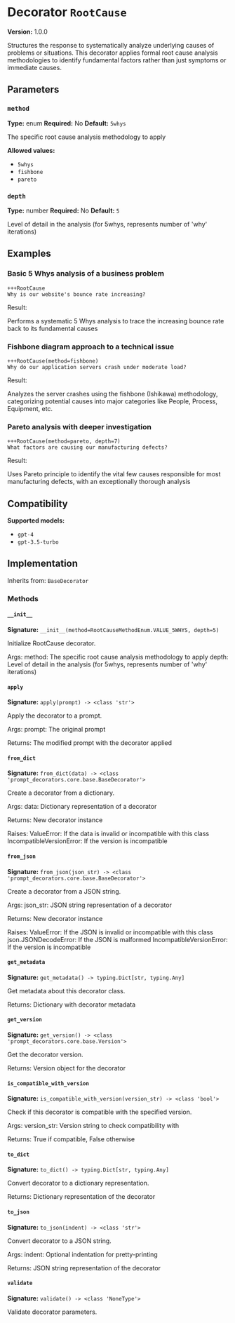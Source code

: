# Decorator `RootCause`

**Version:** 1.0.0

Structures the response to systematically analyze underlying causes of problems or situations. This decorator applies formal root cause analysis methodologies to identify fundamental factors rather than just symptoms or immediate causes.

## Parameters

### `method`

**Type:** enum
**Required:** No
**Default:** `5whys`

The specific root cause analysis methodology to apply

**Allowed values:**

- `5whys`
- `fishbone`
- `pareto`

### `depth`

**Type:** number
**Required:** No
**Default:** `5`

Level of detail in the analysis (for 5whys, represents number of 'why' iterations)

## Examples

### Basic 5 Whys analysis of a business problem

```
+++RootCause
Why is our website's bounce rate increasing?
```

Result:

Performs a systematic 5 Whys analysis to trace the increasing bounce rate back to its fundamental causes

### Fishbone diagram approach to a technical issue

```
+++RootCause(method=fishbone)
Why do our application servers crash under moderate load?
```

Result:

Analyzes the server crashes using the fishbone (Ishikawa) methodology, categorizing potential causes into major categories like People, Process, Equipment, etc.

### Pareto analysis with deeper investigation

```
+++RootCause(method=pareto, depth=7)
What factors are causing our manufacturing defects?
```

Result:

Uses Pareto principle to identify the vital few causes responsible for most manufacturing defects, with an exceptionally thorough analysis

## Compatibility

**Supported models:**

- `gpt-4`
- `gpt-3.5-turbo`

## Implementation

Inherits from: `BaseDecorator`

### Methods

#### `__init__`

**Signature:** `__init__(method=RootCauseMethodEnum.VALUE_5WHYS, depth=5)`

Initialize RootCause decorator.

Args:
    method: The specific root cause analysis methodology to apply
    depth: Level of detail in the analysis (for 5whys, represents number of 'why' iterations)

#### `apply`

**Signature:** `apply(prompt) -> <class 'str'>`

Apply the decorator to a prompt.

Args:
    prompt: The original prompt

Returns:
    The modified prompt with the decorator applied

#### `from_dict`

**Signature:** `from_dict(data) -> <class 'prompt_decorators.core.base.BaseDecorator'>`

Create a decorator from a dictionary.

Args:
    data: Dictionary representation of a decorator

Returns:
    New decorator instance

Raises:
    ValueError: If the data is invalid or incompatible with this class
    IncompatibleVersionError: If the version is incompatible

#### `from_json`

**Signature:** `from_json(json_str) -> <class 'prompt_decorators.core.base.BaseDecorator'>`

Create a decorator from a JSON string.

Args:
    json_str: JSON string representation of a decorator

Returns:
    New decorator instance

Raises:
    ValueError: If the JSON is invalid or incompatible with this class
    json.JSONDecodeError: If the JSON is malformed
    IncompatibleVersionError: If the version is incompatible

#### `get_metadata`

**Signature:** `get_metadata() -> typing.Dict[str, typing.Any]`

Get metadata about this decorator class.

Returns:
    Dictionary with decorator metadata

#### `get_version`

**Signature:** `get_version() -> <class 'prompt_decorators.core.base.Version'>`

Get the decorator version.

Returns:
    Version object for the decorator

#### `is_compatible_with_version`

**Signature:** `is_compatible_with_version(version_str) -> <class 'bool'>`

Check if this decorator is compatible with the specified version.

Args:
    version_str: Version string to check compatibility with

Returns:
    True if compatible, False otherwise

#### `to_dict`

**Signature:** `to_dict() -> typing.Dict[str, typing.Any]`

Convert decorator to a dictionary representation.

Returns:
    Dictionary representation of the decorator

#### `to_json`

**Signature:** `to_json(indent) -> <class 'str'>`

Convert decorator to a JSON string.

Args:
    indent: Optional indentation for pretty-printing

Returns:
    JSON string representation of the decorator

#### `validate`

**Signature:** `validate() -> <class 'NoneType'>`

Validate decorator parameters.
